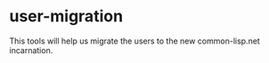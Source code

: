 # user-migration

This tools will help us migrate the users to the new common-lisp.net
incarnation.
